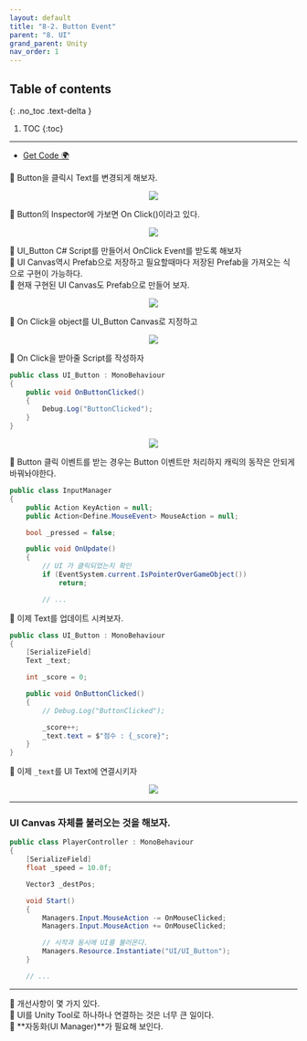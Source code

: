 ```yaml
---
layout: default
title: "8-2. Button Event"
parent: "8. UI"
grand_parent: Unity
nav_order: 1
---
```


## Table of contents
{: .no_toc .text-delta }

1. TOC
{:toc}

---

* [Get Code 🌍](https://github.com/EasyCoding-7/unity_tutorials/tree/8.2)

🎁 Button을 클릭시 Text를 변경되게 해보자.

<p align="center">
  <img src="https://taehyungs-programming-blog.github.io/blog/assets/images/csharp/unity/unity-8-2-1.png"/>
</p>

🎁 Button의 Inspector에 가보면 On Click()이라고 있다.

<p align="center">
  <img src="https://taehyungs-programming-blog.github.io/blog/assets/images/csharp/unity/unity-8-2-2.png"/>
</p>

🎁 UI_Button C# Script를 만들어서 OnClick Event를 받도록 해보자<br>
🎁 UI Canvas역시 Prefab으로 저장하고 필요할때마다 저장된 Prefab을 가져오는 식으로 구현이 가능하다.<br>
🎁 현재 구현된 UI Canvas도 Prefab으로 만들어 보자.

<p align="center">
  <img src="https://taehyungs-programming-blog.github.io/blog/assets/images/csharp/unity/unity-8-2-3.png"/>
</p>

🎁 On Click을 object를 UI_Button Canvas로 지정하고

<p align="center">
  <img src="https://taehyungs-programming-blog.github.io/blog/assets/images/csharp/unity/unity-8-2-4.png"/>
</p>

🎁 On Click을 받아줄 Script를 작성하자

```csharp
public class UI_Button : MonoBehaviour
{
    public void OnButtonClicked()
    {
        Debug.Log("ButtonClicked");
    }
}
```

<p align="center">
  <img src="https://taehyungs-programming-blog.github.io/blog/assets/images/csharp/unity/unity-8-2-5.png"/>
</p>

🎁 Button 클릭 이벤트를 받는 경우는 Button 이벤트만 처리하지 캐릭의 동작은 안되게 바꿔놔야한다.

```csharp
public class InputManager
{
    public Action KeyAction = null;
    public Action<Define.MouseEvent> MouseAction = null;

    bool _pressed = false;

    public void OnUpdate()
    {
        // UI 가 클릭되었는지 확인
        if (EventSystem.current.IsPointerOverGameObject())
            return;

        // ...
```

🎁 이제 Text를 업데이트 시켜보자.

```csharp
public class UI_Button : MonoBehaviour
{
    [SerializeField]
    Text _text;

    int _score = 0;

    public void OnButtonClicked()
    {
        // Debug.Log("ButtonClicked");

        _score++;
        _text.text = $"점수 : {_score}";
    }
}
```

🎁 이제 `_text`를 UI Text에 연결시키자

<p align="center">
  <img src="https://taehyungs-programming-blog.github.io/blog/assets/images/csharp/unity/unity-8-2-6.png"/>
</p>

---

### UI Canvas 자체를 불러오는 것을 해보자.

```csharp
public class PlayerController : MonoBehaviour
{
    [SerializeField]
    float _speed = 10.0f;

	Vector3 _destPos;

    void Start()
    {
		Managers.Input.MouseAction -= OnMouseClicked;
		Managers.Input.MouseAction += OnMouseClicked;

        // 시작과 동시에 UI를 불러온다.
		Managers.Resource.Instantiate("UI/UI_Button");
	}

    // ...
```

---

🎁 개선사항이 몇 가지 있다.<br>
    🎁 UI를 Unity Tool로 하나하나 연결하는 것은 너무 큰 일이다. <br>
    🎁 **자동화(UI Manager)**가 필요해 보인다. <br>

    